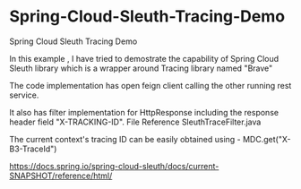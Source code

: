 # Spring-Cloud-Sleuth-Tracing-Demo
Spring Cloud Sleuth Tracing Demo


In this example , I have tried to demostrate the capability of Spring Cloud Sleuth library which is a wrapper around Tracing library named "Brave"

The code implementation has open feign client calling the other running rest service. 

It also has filter implementation for HttpResponse including the response header field "X-TRACKING-ID". File Reference SleuthTraceFilter.java

The current context's tracing ID can be easily obtained using - MDC.get("X-B3-TraceId")

https://docs.spring.io/spring-cloud-sleuth/docs/current-SNAPSHOT/reference/html/
